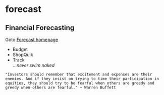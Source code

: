 # forecast
## Financial Forecasting

Goto <a href="http://fore-cast.herokuapp.com">Forecast homepage</a>

* Budget
* ShopQuik
* Track 
<br>...<em>never swim naked</em>

`"Investors should remember that excitement and expenses are their enemies. And if they insist on trying to time their participation in equities, they should try to be fearful when others are greedy and greedy when others are fearful." ~ Warren Buffett`
